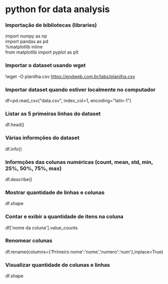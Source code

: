 # python for data analysis
### Importação de bibliotecas (libraries)
import numpy as np  
import pandas as pd  
%matplotlib inline  
from matplotlib import pyplot as plt  

### Importar o dataset usando wget
!wget -O planilha.csv https://endweb.com.br/labs/planilha.csv

### Importar dataset quando estiver localmente no computador
df=pd.read_csv("data.csv", index_col=1, encoding="latin-1")

### Listar as 5 primeiras linhas do dataset
df.head()

### Várias informções do dataset
df.info()

### Informções das colunas numéricas (count, mean, std, min, 25%, 50%, 75%, max)
df.describe()

### Mostrar quantidade de linhas e colunas
df.shape

### Contar e exibir a quantidade de itens na coluna
df['nome da coluna'].value_counts

### Renomear colunas
df.rename(columns={'Primeiro nome':'nome','numero':'num'},inplace=True)

### Visualizar quantidade de colunas e linhas
df.shape
